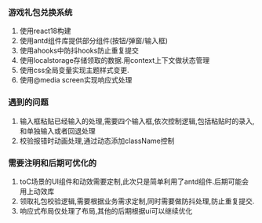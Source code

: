 ### 游戏礼包兑换系统
 1. 使用react18构建
 2. 使用antd组件库提供部分组件(按钮/弹窗/输入框)
 3. 使用ahooks中防抖hooks防止重复提交
 4. 使用localstorage存储领取的数据.用context上下文做状态管理
 5. 使用css全局变量实现主题样式变更.
 6. 使用@media screen实现响应式处理
 
### 遇到的问题
 1. 输入框粘贴已经输入的处理,需要四个输入框,依次控制逻辑,包括粘贴时的录入,和单独输入或者回退处理
 2. 校验报错时动画处理,通过动态添加className控制

### 需要注明和后期可优化的
 1. toC场景的UI组件和动效需要定制,此次只是简单利用了antd组件.后期可能会用上动效库
 2. 领取礼包校验逻辑,需要根据业务需求定制,同时需要做防抖处理,防止重复提交.
 3. 响应式布局仅处理了布局,其他的后期根据ui可以继续优化